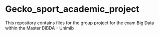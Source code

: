 # Gecko_sport_academic_project
This repository contains files for the group project for the exam Big Data within the Master BIBDA - Unimib
